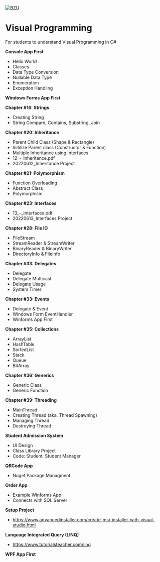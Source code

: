 [![BZU](https://bzu.edu.pk/images/logo1.png)](https://www.bzu.edu.pk)

# Visual Programming
 For students to understand Visual Programming in C#

**Console App First**
- Hello World
- Classes
- Data Type Conversion
- Nullable Data Type 
- Enumeration 
- Exception Handling 

**Windows Forms App First**

**Chapter #16: Strings**
- Creating String 
- String Compare, Contains, Substring, Join

**Chapter #20: Inheritance**
- Parent Child Class (Shape & Rectangle) 
- Initilize Parent class (Constructor & Function)
- Multiple Inheritance using Interfaces
- 12_-_Inheritance.pdf
- 20220612_Inheritance Project

**Chapter #21: Polymorphism**
- Function Overloading 
- Abstract Class
- Polymorphism

**Chapter #23: Interfaces**
- 13_-_Interfaces.pdf 
- 20220613_Interfaces Project

**Chapter #28: File IO**
- FileStream
- StreamReader & StreamWriter
- BinaryReader & BinaryWriter
- DirectoryInfo & FileInfo

**Chapter #33: Delegates**
- Delegate
- Delegate Multicast
- Delegate Usage
- System Timer

**Chapter #33: Events**
- Delegate & Event
- Windows Form EventHandler
- Winforms App First

**Chapter #35: Collections**
- ArrayList
- HashTable
- SortedList
- Stack
- Queue
- BitArray

**Chapter #36: Generics**
- Generic Class
- Generic Function
  
**Chapter #39: Threading**
- MainThread
- Creating Thread (aka. Thread Spawning)
- Managing Thread
- Destroying Thread

**Student Admission System**
- UI Design
- Class Library Project
- Code: Student, Student Manager

**QRCode App**
- Nuget Package Managment

**Order App**
- Example Winforms App
- Connects with SQL Server

**Setup Project**
- https://www.advancedinstaller.com/create-msi-installer-with-visual-studio.html

**Language Integrated Query (LINQ)**
- https://www.tutorialsteacher.com/linq

**WPF App First**